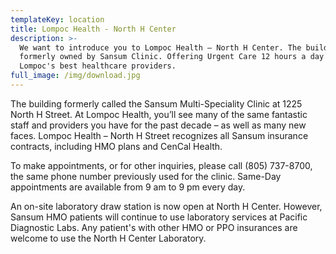 ```yaml
---
templateKey: location
title: Lompoc Health - North H Center
description: >-
  We want to introduce you to Lompoc Health — North H Center. The building
  formerly owned by Sansum Clinic. Offering Urgent Care 12 hours a day and
  Lompoc's best healthcare providers.
full_image: /img/download.jpg
---
```

The building formerly called the Sansum Multi-Speciality Clinic at 1225 North H Street. At Lompoc Health, you’ll see many of the same fantastic staff and providers you have for the past decade – as well as many new faces. Lompoc Health – North H Street recognizes all Sansum insurance contracts, including HMO plans and CenCal Health.

To make appointments, or for other inquiries, please call (805) 737-8700, the same phone number previously used for the clinic. Same-Day appointments are available from 9 am to 9 pm every day.

An on-site laboratory draw station is now open at North H Center. However, Sansum HMO patients will continue to use laboratory services at Pacific Diagnostic Labs. Any patient's with other HMO or PPO insurances are welcome to use the North H Center Laboratory.
